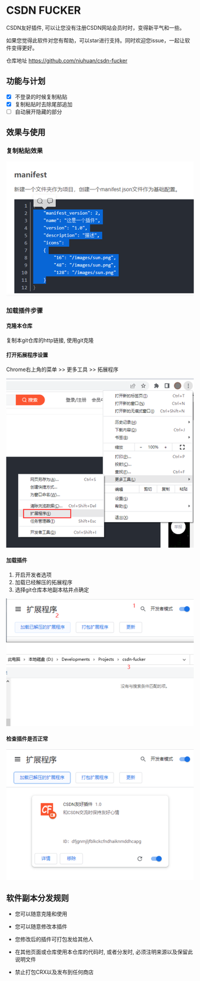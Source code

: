 CSDN FUCKER
===========


CSDN友好插件, 可以让您没有注册CSDN网站会员时时，变得新平气和一些。

如果您觉得此软件对您有帮助，可以star进行支持。同时欢迎您issue，一起让软件变得更好。

仓库地址 https://github.com/niuhuan/csdn-fucker

## 功能与计划

- [x] 不登录的时候复制粘贴
- [x] 复制粘贴时去除尾部追加
- [ ] 自动展开隐藏的部分

## 效果与使用

### 复制粘贴效果

![](images/st01.png)

### 加载插件步骤

#### 克隆本仓库

复制本git仓库的http链接, 使用git克隆

#### 打开拓展程序设置

Chrome右上角的菜单 >> 更多工具 >> 拓展程序

![](images/st02.png)

#### 加载插件

1. 开启开发者选项
2. 加载已经解压的拓展程序
3. 选择git仓库本地副本枯井点确定

![](images/st03.png)

#### 检查插件是否正常

![](images/st04.png)


## 软件副本分发规则


- 您可以随意克隆和使用
- 您可以随意修改本插件
- 您修改后的插件可打包发给其他人


- 在其他页面或仓库使用本仓库的代码时, 或者分发时, 必须注明来源以及保留此说明文件
- 禁止打包CRX以及发布到任何商店

